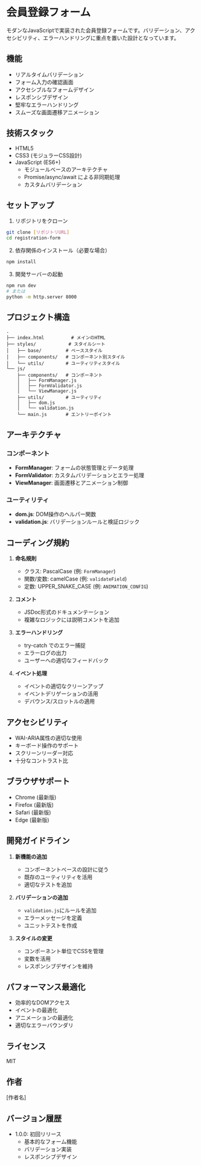 # 会員登録フォーム

モダンなJavaScriptで実装された会員登録フォームです。バリデーション、アクセシビリティ、エラーハンドリングに重点を置いた設計となっています。

## 機能

- リアルタイムバリデーション
- フォーム入力の確認画面
- アクセシブルなフォームデザイン
- レスポンシブデザイン
- 堅牢なエラーハンドリング
- スムーズな画面遷移アニメーション

## 技術スタック

- HTML5
- CSS3 (モジュラーCSS設計)
- JavaScript (ES6+)
  - モジュールベースのアーキテクチャ
  - Promise/async/await による非同期処理
  - カスタムバリデーション

## セットアップ

1. リポジトリをクローン
```bash
git clone [リポジトリURL]
cd registration-form
```

2. 依存関係のインストール（必要な場合）
```bash
npm install
```

3. 開発サーバーの起動
```bash
npm run dev
# または
python -m http.server 8000
```

## プロジェクト構造

```
.
├── index.html          # メインのHTML
├── styles/            # スタイルシート
│   ├── base/         # ベーススタイル
│   ├── components/   # コンポーネント別スタイル
│   └── utils/        # ユーティリティスタイル
└── js/
    ├── components/   # コンポーネント
    │   ├── FormManager.js
    │   ├── FormValidator.js
    │   └── ViewManager.js
    ├── utils/        # ユーティリティ
    │   ├── dom.js
    │   └── validation.js
    └── main.js       # エントリーポイント
```

## アーキテクチャ

### コンポーネント

- **FormManager**: フォームの状態管理とデータ処理
- **FormValidator**: カスタムバリデーションとエラー処理
- **ViewManager**: 画面遷移とアニメーション制御

### ユーティリティ

- **dom.js**: DOM操作のヘルパー関数
- **validation.js**: バリデーションルールと検証ロジック

## コーディング規約

1. **命名規則**
   - クラス: PascalCase (例: `FormManager`)
   - 関数/変数: camelCase (例: `validateField`)
   - 定数: UPPER_SNAKE_CASE (例: `ANIMATION_CONFIG`)

2. **コメント**
   - JSDoc形式のドキュメンテーション
   - 複雑なロジックには説明コメントを追加

3. **エラーハンドリング**
   - try-catch でのエラー捕捉
   - エラーログの出力
   - ユーザーへの適切なフィードバック

4. **イベント処理**
   - イベントの適切なクリーンアップ
   - イベントデリゲーションの活用
   - デバウンス/スロットルの適用

## アクセシビリティ

- WAI-ARIA属性の適切な使用
- キーボード操作のサポート
- スクリーンリーダー対応
- 十分なコントラスト比

## ブラウザサポート

- Chrome (最新版)
- Firefox (最新版)
- Safari (最新版)
- Edge (最新版)

## 開発ガイドライン

1. **新機能の追加**
   - コンポーネントベースの設計に従う
   - 既存のユーティリティを活用
   - 適切なテストを追加

2. **バリデーションの追加**
   - `validation.js`にルールを追加
   - エラーメッセージを定義
   - ユニットテストを作成

3. **スタイルの変更**
   - コンポーネント単位でCSSを管理
   - 変数を活用
   - レスポンシブデザインを維持

## パフォーマンス最適化

- 効率的なDOMアクセス
- イベントの最適化
- アニメーションの最適化
- 適切なエラーバウンダリ

## ライセンス

MIT

## 作者

[作者名]

## バージョン履歴

- 1.0.0: 初回リリース
  - 基本的なフォーム機能
  - バリデーション実装
  - レスポンシブデザイン